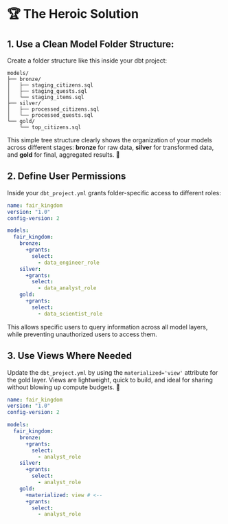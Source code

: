 # 🏆 **The Heroic Solution**

## 1. Use a Clean Model Folder Structure:

Create a folder structure like this inside your dbt project:

```
models/
├── bronze/
│   ├── staging_citizens.sql
│   ├── staging_quests.sql
│   └── staging_items.sql
├── silver/
│   ├── processed_citizens.sql
│   └── processed_quests.sql
└── gold/
    └── top_citizens.sql
```

This simple tree structure clearly shows the organization of your models across different stages: **bronze** for raw data, **silver** for transformed data, and **gold** for final, aggregated results. 🌟

## 2. Define User Permissions

Inside your `dbt_project.yml` grants folder-specific access to different roles:

```yaml
name: fair_kingdom
version: "1.0"
config-version: 2

models:
  fair_kingdom:
    bronze:
      +grants:
        select:
          - data_engineer_role
    silver:
      +grants:
        select:
          - data_analyst_role
    gold:
      +grants:
        select:
          - data_scientist_role
```

This allows specific users to query information across all model layers, while preventing unauthorized users to access them.

## 3. Use Views Where Needed

Update the `dbt_project.yml` by using the `materialized='view'` attribute for the gold layer. Views are lightweight, quick to build, and ideal for sharing without blowing up compute budgets. 💨

```yaml
name: fair_kingdom
version: "1.0"
config-version: 2

models:
  fair_kingdom:
    bronze:
      +grants:
        select:
          - analyst_role
    silver:
      +grants:
        select:
          - analyst_role
    gold:
      +materialized: view # <--
      +grants:
        select:
          - analyst_role
```
